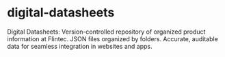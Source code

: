 # digital-datasheets
Digital Datasheets: Version-controlled repository of organized product information at Flintec. JSON files organized by folders. Accurate, auditable data for seamless integration in websites and apps.
